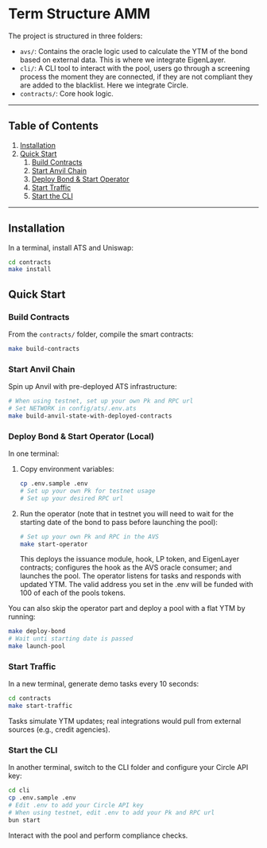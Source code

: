 # Term Structure AMM

The project is structured in three folders:

- `avs/`: Contains the oracle logic used to calculate the YTM of the bond based on external data. This is where we integrate EigenLayer.
- `cli/`: A CLI tool to interact with the pool, users go through a screening process the moment they are connected, if they are not compliant they are added to the blacklist. Here we integrate Circle.
- `contracts/`: Core hook logic.

---

## Table of Contents

1. [Installation](#installation)  
2. [Quick Start](#quick-start)  
   1. [Build Contracts](#build-contracts)  
   2. [Start Anvil Chain](#start-anvil-chain)  
   3. [Deploy Bond & Start Operator](#deploy-bond--start-operator-local)  
   4. [Start Traffic](#start-traffic)  
   5. [Start the CLI](#start-the-cli)  
---

## Installation

In a terminal, install ATS and Uniswap:

```sh
cd contracts
make install
```

## Quick Start

### Build Contracts

From the `contracts/` folder, compile the smart contracts:

```sh
make build-contracts
```

### Start Anvil Chain

Spin up Anvil with pre-deployed ATS infrastructure:

```sh
# When using testnet, set up your own Pk and RPC url
# Set NETWORK in config/ats/.env.ats
make build-anvil-state-with-deployed-contracts
```

### Deploy Bond & Start Operator (Local)

In one terminal:

1. Copy environment variables:  
   ```sh
   cp .env.sample .env
   # Set up your own Pk for testnet usage
   # Set up your desired RPC url
   ```  
2. Run the operator (note that in testnet you will need to wait for the starting date of the bond to pass before launching the pool):  
   ```sh
   # Set up your own Pk and RPC in the AVS
   make start-operator
   ```  
   This deploys the issuance module, hook, LP token, and EigenLayer contracts; configures the hook as the AVS oracle consumer; and launches the pool. The operator listens for tasks and responds with updated YTM. The valid address you set in the .env will be funded with 100 of each of the pools tokens.

You can also skip the operator part and deploy a pool with a flat YTM by running:

```sh
make deploy-bond
# Wait unti starting date is passed  
make launch-pool
```

### Start Traffic

In a new terminal, generate demo tasks every 10 seconds:

```sh
cd contracts
make start-traffic
```

Tasks simulate YTM updates; real integrations would pull from external sources (e.g., credit agencies).

### Start the CLI

In another terminal, switch to the CLI folder and configure your Circle API key:

```sh
cd cli
cp .env.sample .env
# Edit .env to add your Circle API key
# When using testnet, edit .env to add your Pk and RPC url
bun start
```

Interact with the pool and perform compliance checks.
